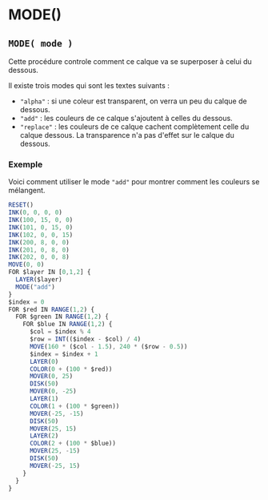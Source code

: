 # MODE()

## `MODE( mode )`

Cette procédure controle comment ce calque va se superposer à celui du dessous.

Il existe trois modes qui sont les textes suivants :

- `"alpha"` : si une coleur est transparent, on verra un peu du calque de dessous.
- `"add"` : les couleurs de ce calque s'ajoutent à celles du dessous.
- `"replace"` : les couleurs de ce calque cachent complètement celle du calque dessous. La transparence n'a pas d'effet sur le calque du dessous.

### Exemple

Voici comment utiliser le mode `"add"` pour montrer comment les couleurs se mélangent.

```ts
RESET()
INK(0, 0, 0, 0)
INK(100, 15, 0, 0)
INK(101, 0, 15, 0)
INK(102, 0, 0, 15)
INK(200, 8, 0, 0)
INK(201, 0, 8, 0)
INK(202, 0, 0, 8)
MOVE(0, 0)
FOR $layer IN [0,1,2] {
  LAYER($layer)
  MODE("add")
}
$index = 0
FOR $red IN RANGE(1,2) {
  FOR $green IN RANGE(1,2) {
    FOR $blue IN RANGE(1,2) {
      $col = $index % 4
      $row = INT(($index - $col) / 4)
      MOVE(160 * ($col - 1.5), 240 * ($row - 0.5))
      $index = $index + 1
      LAYER(0)
      COLOR(0 + (100 * $red))
      MOVER(0, 25)
      DISK(50)
      MOVER(0, -25)
      LAYER(1)
      COLOR(1 + (100 * $green))
      MOVER(-25, -15)
      DISK(50)
      MOVER(25, 15)
      LAYER(2)
      COLOR(2 + (100 * $blue))
      MOVER(25, -15)
      DISK(50)
      MOVER(-25, 15)
    }
  }
}
```
